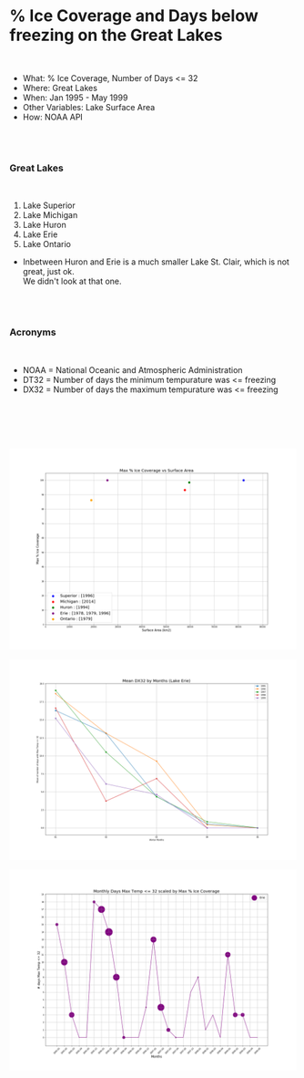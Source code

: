 # % Ice Coverage and Days below freezing on the Great Lakes

<br />

* What: % Ice Coverage, Number of Days <= 32
* Where: Great Lakes
* When: Jan 1995 - May 1999
* Other Variables: Lake Surface Area
* How: NOAA API

<br />
<br />

### Great Lakes

<br />

1. Lake Superior
2. Lake Michigan
3. Lake Huron
4. Lake Erie
5. Lake Ontario
* Inbetween Huron and Erie is a much smaller Lake St. Clair, which is not great, just ok. <br />
We didn't look at that one.

<br />
<br />

### Acronyms

<br />

* NOAA = National Oceanic and Atmospheric Administration
* DT32 = Number of days the minimum tempurature was <= freezing
* DX32 = Number of days the maximum tempurature was <= freezing


<br />
<br />
<br />
<br />

![](images/SAvsMIC.png)

![](images/MeanDX32Months.png)

![](images/ErieDX32vsMIC.png)
